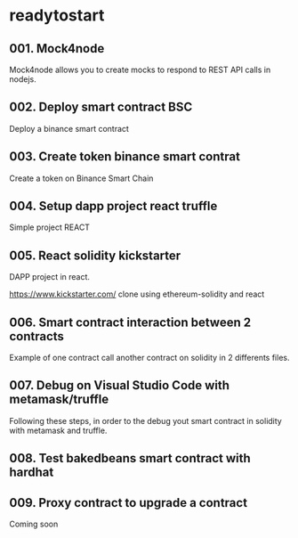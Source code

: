 # readytostart

## 001. Mock4node
Mock4node allows you to create mocks to respond to REST API calls in nodejs.

## 002. Deploy smart contract BSC
Deploy a binance smart contract

## 003. Create token binance smart contrat

Create a token on Binance Smart Chain

## 004. Setup dapp project react truffle
Simple project REACT

## 005. React solidity kickstarter
DAPP project in react. 

https://www.kickstarter.com/ clone using ethereum-solidity and react

## 006. Smart contract interaction between 2 contracts
Example of one contract call another contract on solidity in 2 differents files.

## 007. Debug on Visual Studio Code with metamask/truffle
Following these steps, in order to the debug yout smart contract in solidity with metamask and truffle.

## 008. Test bakedbeans smart contract with hardhat

## 009. Proxy contract to upgrade a contract
Coming soon

